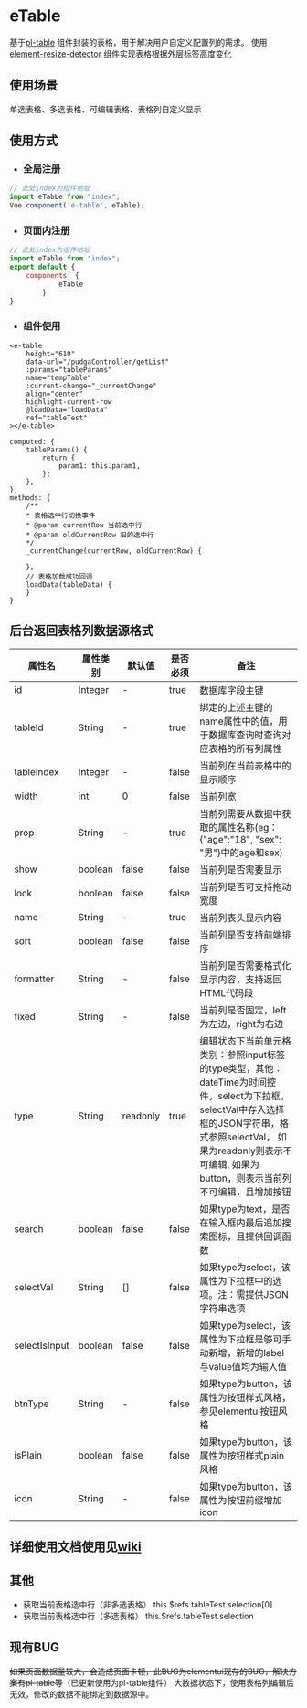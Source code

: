 # eTable
基于[pl-table](https://github.com/livelyPeng/pl-table) 组件封装的表格，用于解决用户自定义配置列的需求。
使用[element-resize-detector](https://github.com/wnr/element-resize-detector) 组件实现表格根据外层标签高度变化

## 使用场景
单选表格、多选表格、可编辑表格、表格列自定义显示
## 使用方式

- ### 全局注册

```javascript
// 此处index为组件地址
import eTabLe from "index";
Vue.component('e-table', eTable);
```



- ### 页面内注册

```javascript
// 此处index为组件地址
import eTable from "index";
export default {
	components: {
            eTable
        }
}
```

- ### 组件使用

```vue
<e-table
    height="610"
    data-url="/pudgaController/getList"
    :params="tableParams"
    name="tempTable"
    :current-change="_currentChange"
    align="center"
    highlight-current-row
    @loadData="loadData"
    ref="tableTest"
></e-table>

computed: {
    tableParams() {
        return {
            param1: this.param1,
        };
    },
},
methods: {
    /**
    * 表格选中行切换事件
    * @param currentRow 当前选中行
    * @param oldCurrentRow 旧的选中行
    */
    _currentChange(currentRow, oldCurrentRow) {
        
    },
    // 表格加载成功回调
    loadData(tableData) {
    }
}
```
## 后台返回表格列数据源格式

| 属性名 | 属性类别 | 默认值 | 是否必须 | 备注 |
|  ----  | ----  | ----  | ----  | ---- |
| id | Integer | - | true | 数据库字段主键 |
| tableId | String | - | true | 绑定的上述主键的name属性中的值，用于数据库查询时查询对应表格的所有列属性 |
| tableIndex | Integer | - | false | 当前列在当前表格中的显示顺序 |
| width | int | 0 | false | 当前列宽 |
| prop | String | - | true | 当前列需要从数据中获取的属性名称(eg：{"age":"18", "sex": "男"}中的age和sex) |
| show | boolean | false | false | 当前列是否需要显示 |
| lock | boolean | false | false | 当前列是否可支持拖动宽度 |
| name | String | - | true | 当前列表头显示内容 |
| sort | boolean | false | false | 当前列是否支持前端排序 |
| formatter | String | - | false | 当前列是否需要格式化显示内容，支持返回HTML代码段 |
| fixed | String | - | false | 当前列是否固定，left为左边，right为右边 |
| type | String | readonly | true | 编辑状态下当前单元格类别：参照input标签的type类型，其他： dateTime为时间控件，select为下拉框，selectVal中存入选择框的JSON字符串，格式参照selectVal， 如果为readonly则表示不可编辑, 如果为button，则表示当前列不可编辑，且增加按钮 |
| search | boolean | false | false | 如果type为text，是否在输入框内最后追加搜索图标，且提供回调函数 |
| selectVal | String | [] | false | 如果type为select，该属性为下拉框中的选项。注：需提供JSON字符串选项 |
| selectIsInput | boolean | false | false | 如果type为select，该属性为下拉框是够可手动新增，新增的label与value值均为输入值|
| btnType | String | - | false | 如果type为button，该属性为按钮样式风格，参见elementui按钮风格 |
| isPlain | boolean | false | false | 如果type为button，该属性为按钮样式plain风格 |
| icon | String | - | false | 如果type为button，该属性为按钮前缀增加icon |

## 详细使用文档使用见[wiki](../../wiki)

## 其他
- 获取当前表格选中行（非多选表格）              this.$refs.tableTest.selection[0]
- 获取当前表格选中行（多选表格）                this.$refs.tableTest.selection


## 现有BUG
~~如果页面数据量较大，会造成页面卡顿，此BUG为elementui现存的BUG，解决方案有pl-table等~~（已更新使用为pl-table组件）
大数据状态下，使用表格列编辑后无效，修改的数据不能绑定到数据源中。

